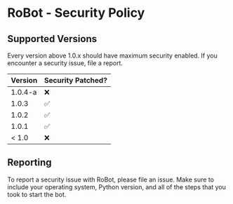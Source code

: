 # RoBot - Security Policy

## Supported Versions

Every version above 1.0.x should have maximum security enabled.
If you encounter a security issue, file a report.

| Version | Security Patched?  |
| ------- | ------------------ |
| 1.0.4-a | :x:                |
| 1.0.3   | :white_check_mark: |
| 1.0.2   | :white_check_mark: |
| 1.0.1   | :white_check_mark: |
| < 1.0   | :x:                |

## Reporting

To report a security issue with RoBot, please file an issue.
Make sure to include your operating system, Python version, and all of the steps that you took to start the bot.
